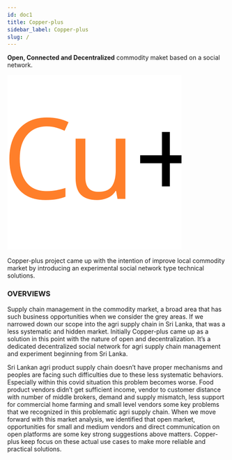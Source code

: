 ```yaml
---
id: doc1
title: Copper-plus
sidebar_label: Copper-plus
slug: /
---
```

 **Open, Connected and Decentralized** commodity maket based on a social network. 

![img](../static/img/logo.svg)

Copper-plus project came up with the intention of improve local commodity market by introducing an experimental social network type technical solutions.

### OVERVIEWS

Supply chain management in the commodity market, a broad area that has such business opportunities when we consider the grey areas. If we narrowed down our scope into the agri supply chain in Sri Lanka, that was a less systematic and hidden market. Initially Copper-plus came up as a solution in this point with the nature of open and decentralization. It’s a dedicated decentralized social network for agri supply chain management and experiment beginning from Sri Lanka.

Sri Lankan agri product supply chain doesn’t have proper mechanisms and peoples  are facing such difficulties due to these less systematic behaviors. Especially within this covid situation this problem becomes worse. Food product vendors didn’t get sufficient income, vendor to customer distance with number of middle brokers, demand and supply mismatch, less support for commercial home farming and small level vendors some key problems that we recognized in this problematic agri supply chain. When we move forward with this market analysis, we identified that open market, opportunities for small and medium vendors and direct communication on open platforms are some key strong suggestions above matters. Copper-plus keep focus on these actual use cases to make more reliable and practical solutions. 


